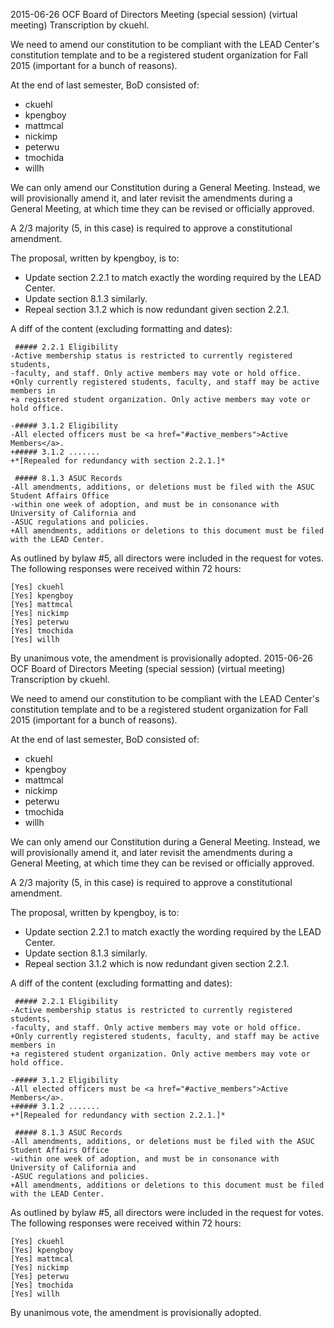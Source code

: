 2015-06-26
OCF Board of Directors Meeting (special session) (virtual meeting)
Transcription by ckuehl.

We need to amend our constitution to be compliant with the LEAD Center's
constitution template and to be a registered student organization for Fall 2015
(important for a bunch of reasons).

At the end of last semester, BoD consisted of:

- ckuehl
- kpengboy
- mattmcal
- nickimp
- peterwu
- tmochida
- willh

We can only amend our Constitution during a General Meeting. Instead, we will
provisionally amend it, and later revisit the amendments during a General
Meeting, at which time they can be revised or officially approved.

A 2/3 majority (5, in this case) is required to approve a constitutional
amendment.

The proposal, written by kpengboy, is to:

  * Update section 2.2.1 to match exactly the wording required by the LEAD
    Center.
  * Update section 8.1.3 similarly.
  * Repeal section 3.1.2 which is now redundant given section 2.2.1.

A diff of the content (excluding formatting and dates):

	 ##### 2.2.1 Eligibility
	-Active membership status is restricted to currently registered students,
	-faculty, and staff. Only active members may vote or hold office.
	+Only currently registered students, faculty, and staff may be active members in
	+a registered student organization. Only active members may vote or hold office.

	-##### 3.1.2 Eligibility
	-All elected officers must be <a href="#active_members">Active Members</a>.
	+##### 3.1.2 .......
	+*[Repealed for redundancy with section 2.2.1.]*

	 ##### 8.1.3 ASUC Records
	-All amendments, additions, or deletions must be filed with the ASUC Student Affairs Office
	-within one week of adoption, and must be in consonance with University of California and
	-ASUC regulations and policies.
	+All amendments, additions or deletions to this document must be filed with the LEAD Center.

As outlined by bylaw #5, all directors were included in the request for votes.
The following responses were received within 72 hours:

	[Yes] ckuehl
	[Yes] kpengboy
	[Yes] mattmcal
	[Yes] nickimp
	[Yes] peterwu
	[Yes] tmochida
	[Yes] willh

By unanimous vote, the amendment is provisionally adopted.
2015-06-26
OCF Board of Directors Meeting (special session) (virtual meeting)
Transcription by ckuehl.

We need to amend our constitution to be compliant with the LEAD Center's
constitution template and to be a registered student organization for Fall 2015
(important for a bunch of reasons).

At the end of last semester, BoD consisted of:

- ckuehl
- kpengboy
- mattmcal
- nickimp
- peterwu
- tmochida
- willh

We can only amend our Constitution during a General Meeting. Instead, we will
provisionally amend it, and later revisit the amendments during a General
Meeting, at which time they can be revised or officially approved.

A 2/3 majority (5, in this case) is required to approve a constitutional
amendment.

The proposal, written by kpengboy, is to:

  * Update section 2.2.1 to match exactly the wording required by the LEAD
    Center.
  * Update section 8.1.3 similarly.
  * Repeal section 3.1.2 which is now redundant given section 2.2.1.

A diff of the content (excluding formatting and dates):

	 ##### 2.2.1 Eligibility
	-Active membership status is restricted to currently registered students,
	-faculty, and staff. Only active members may vote or hold office.
	+Only currently registered students, faculty, and staff may be active members in
	+a registered student organization. Only active members may vote or hold office.

	-##### 3.1.2 Eligibility
	-All elected officers must be <a href="#active_members">Active Members</a>.
	+##### 3.1.2 .......
	+*[Repealed for redundancy with section 2.2.1.]*

	 ##### 8.1.3 ASUC Records
	-All amendments, additions, or deletions must be filed with the ASUC Student Affairs Office
	-within one week of adoption, and must be in consonance with University of California and
	-ASUC regulations and policies.
	+All amendments, additions or deletions to this document must be filed with the LEAD Center.

As outlined by bylaw #5, all directors were included in the request for votes.
The following responses were received within 72 hours:

	[Yes] ckuehl
	[Yes] kpengboy
	[Yes] mattmcal
	[Yes] nickimp
	[Yes] peterwu
	[Yes] tmochida
	[Yes] willh

By unanimous vote, the amendment is provisionally adopted.

